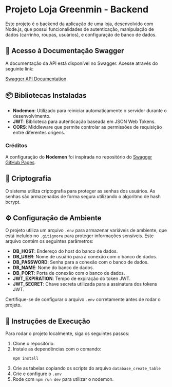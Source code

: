 # Projeto Loja Greenmin - Backend

Este projeto é o backend da aplicação de uma loja, desenvolvido com Node.js, que possui funcionalidades de autenticação, manipulação de dados (carrinho, roupas, usuários), e configuração de banco de dados.

## 🚀 Acesso à Documentação Swagger
A documentação da API está disponível no Swagger. Acesse através do seguinte link:

[Swagger API Documentation](https://karengomes.github.io/Loja-bck#/)

## 📦 Bibliotecas Instaladas

- **Nodemon**: Utilizado para reiniciar automaticamente o servidor durante o desenvolvimento.
- **JWT**: Biblioteca para autenticação baseada em JSON Web Tokens.
- **CORS**: Middleware que permite controlar as permissões de requisição entre diferentes origens.

### Créditos
A configuração do **Nodemon** foi inspirada no repositório do [Swagger GitHub Pages](https://github.com/peter-evans/swagger-github-pages?tab=readme-ov-file).

## 🔐 Criptografia

O sistema utiliza criptografia para proteger as senhas dos usuários. As senhas são armazenadas de forma segura utilizando o algoritmo de hash bcrypt.

## ⚙️ Configuração de Ambiente

O projeto utiliza um arquivo `.env` para armazenar variáveis de ambiente, que está incluído no `.gitignore` para proteger informações sensíveis. Este arquivo contém os seguintes parâmetros:

- **DB_HOST**: Endereço do host do banco de dados.
- **DB_USER**: Nome de usuário para a conexão com o banco de dados.
- **DB_PASSWORD**: Senha para a conexão com o banco de dados.
- **DB_NAME**: Nome do banco de dados.
- **DB_PORT**: Porta de conexão com o banco de dados.
- **JWT_EXPIRATION**: Tempo de expiração do token JWT.
- **JWT_SECRET**: Chave secreta utilizada para a assinatura dos tokens JWT.

Certifique-se de configurar o arquivo `.env` corretamente antes de rodar o projeto.

## 🔧 Instruções de Execução

Para rodar o projeto localmente, siga os seguintes passos:

1. Clone o repositório.
2. Instale as dependências com o comando:
   ```bash
   npm install
3. Crie as tabelas copiando os scripts do arquivo `database_create_table`
4. Crie e configure o `.env`
5. Rode com `npm run dev` para utilizar o nodemon.
